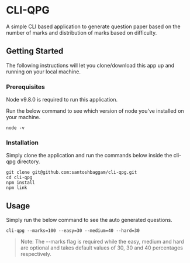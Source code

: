 # CLI-QPG

A simple CLI based application to generate question paper based on the number of marks and distribution of marks based on difficulty.

## Getting Started

The following instructions will let you clone/download this app up and running on your local machine.

### Prerequisites

Node v9.8.0 is required to run this application.

Run the below command to see which version of node you've installed on your machine.
```
node -v
```

### Installation

Simply clone the application and run the commands below inside the cli-qpg directory.

```
git clone git@github.com:santoshbaggam/cli-qpg.git
cd cli-qpg
npm install
npm link
```

## Usage

Simply run the below command to see the auto generated questions.

```
cli-qpg --marks=100 --easy=30 --medium=40 --hard=30
```

> Note: The --marks flag is required while the easy, medium and hard are optional and takes default values of 30, 30 and 40 percentages respectively.

